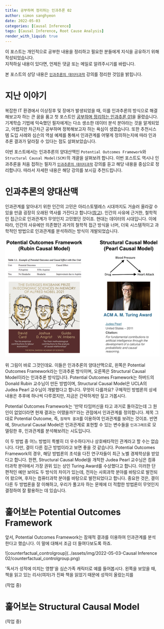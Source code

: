 ```yaml
---
title: 공부하며 정리하는 인과추론 02
author: simon sanghyeon
date: 2022-05-03
categories: [Causal Inference]
tags: [Causal Inference, Root Cause Analysis]
render_with_liquid: true
---
```

이 포스트는 개인적으로 공부한 내용을 정리하고 필요한 분들에게 지식을 공유하기 위해 작성되었습니다.<br>
지적하실 내용이 있다면, 언제든 댓글 또는 메일로 알려주시기를 바랍니다.

본 포스트의 상당 내용은 [`인과추론의 데이터과학`](https://www.youtube.com/channel/UCkEHnPq2T8Vpafk3p-Rk49A) 강의를 정리한 것임을 밝힙니다.

# 지난 이야기
복잡한 IT 환경에서 이상징후 및 장애가 발생되었을 때, 이를 인과추론의 방식으로 해결해보고자 하는 큰 꿈을 품고 첫 포스트인 [공부하며 정리하는 인과추론 01](https://zerojsh00.github.io/posts/Causal-Inference-01/)을 올렸습니다.
기계학습 기법에 익숙했던 필자에게는 다소 생소한 데이터 분석 분야라는 것을 알게되었고, 어렵지만 차근차근 공부하며 정복해보고자 하는 욕심이 생겼습니다. 또한 추천시스템 도입 사례와 심슨의 역설 예제를 통해서 인과관계를 어떻게 정의하는지에 따라 인과추론 결과가 달라질 수 있다는 점도 살펴보았습니다.

이번 포스트에서는 인과추론의 양대산맥인 `Potential Outcomes Framework`와 `Structural Causal Model(SCM)`의 개괄을 살펴보려 합니다.
이번 포스트도 역시나 인과추론을 처음 접하는 필자가 [`인과추론의 데이터과학`](https://www.youtube.com/channel/UCkEHnPq2T8Vpafk3p-Rk49A) 강의를 듣고 해당 내용을 중심으로 정리합니다.
따라서 자세한 내용은 해당 강의를 보시길 추천드립니다.

# 인과추론의 양대산맥
인과관계를 알아내기 위한 인간의 고민은 아리스토텔레스 시대까지도 거슬러 올라갈 수 있을 만큼 굉장히 오래된 역사를 가진다고 합니다([참고](https://namu.wiki/w/%EC%9D%B8%EA%B3%BC)).
인간의 사유에 근거한, 철학적인 접근으로 인과관계가 무엇인지 고민했던 것이죠.
현대는 데이터의 시대입니다. 이에 따라, 인간의 사유에만 의존했던 과거의 철학적 접근 방식을 너머, 더욱 시스템적이고 과학적인 방법으로 인과관계를 분석하려는 방식이 개발되었습니다.

![frameworks](/assets/img/2022-05-03-Causal%20Inference%2002/frameworks.png)

위 그림이 바로 그것인데요. 이들은 인과추론의 양대산맥으로, 왼쪽은 Potential Outcomes Framework라는 인과추론 방식이며, 오른쪽은 Structural Causal Model이라는 인과추론 방식입니다.
Potential Outcomes Framework는 하버드의 Donald Rubin 교수님이 만든 방법이며, Structural Causal Model은 UCLA의 Judea Pearl 교수님이 개발했다고 합니다.
무엇이 다를까요? 구체적인 방법론의 상세 내용은 추후에 하나씩 다루겠지만, 지금은 간략하게만 짚고 가봅시다.

Potential Outcomes Framework는 '만약 타임머신을 타고 과거로 돌아갔는데 그 원인이 없었더라면 현재 결과는 어땠을까?'라는 관점에서 인과관계를 정의합니다.
제목 그대로 Potential Outcome, 즉, `잠재적 결과`를 이용하여 인과관계를 보려는 것이죠. 반면에, Structural Causal Model은 인과관계로 표현할 수 있는 변수들을 `인과그래프`로 모델링한 후, 인과관계를 분석해보려는 시도입니다.

이 두 방법 중 어느 방법이 특별히 더 우수하다거나 상호배타적인 관계라고 할 수는 없습니다. 다만, 결이 다른 접근 방법이라고 보면 좋을 것 같습니다.
Potential Outcomes Framework의 경우, 해당 방법론의 초석을 다진 연구자들이 최근 노벨 경제학상을 받았다고 합니다.
한편, Structural Causal Model을 개척한 Judea Pearl 교수님은 컴퓨터과학 분야에서 가장 권위 있는 상인 Turing Award를 수상했다고 합니다.
이러한 단편적인 예만 보아도 두 방식의 차이가 있는데, 전자는 사회과학 분야를 바탕으로 발전되어 왔으며, 후자는 컴퓨터과학 분야를 바탕으로 발전되었다고 합니다.
중요한 것은, 결이 다른 두 방법론을 잘 이해하고, 우리가 풀고자 하는 문제에 더 적합한 방법론이 무엇인지 결정하여 잘 활용하는 데 있습니다.

# 훑어보는 Potential Outcomes Framework
앞서, Potential Outcomes Framework는 잠재적 결과를 이용하여 인과관계를 분석한다고 했습니다. 이 말에 대해서 조금 더 들여다보도록 하죠.

![counterfactual_controlgroup](../assets/img/2022-05-03-Causal Inference 02/counterfactual_controlgroup.png)

'독서가 성적에 미치는 영향'을 심슨가족 캐릭터로 예를 들어봅시다.
왼쪽을 보았을 때, 책을 읽고 있는 리사(여자)가 진짜 책을 읽었기 때문에 성적이 올랐는지를

(작업 중)

# 훑어보는 Structural Causal Model
(작업 중)
